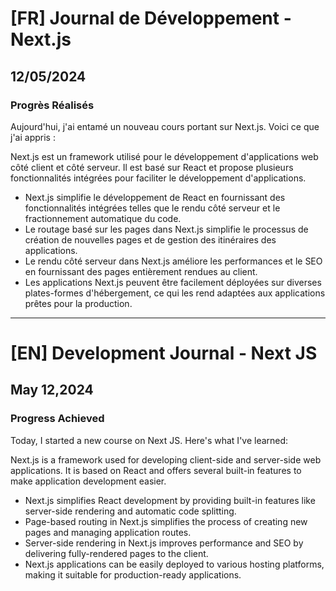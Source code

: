 # [FR] Journal de Développement - Next.js

## 12/05/2024

### Progrès Réalisés

Aujourd'hui, j'ai entamé un nouveau cours portant sur Next.js. Voici ce que j'ai appris :

Next.js est un framework utilisé pour le développement d'applications web côté client et côté serveur. Il est basé sur React et propose plusieurs fonctionnalités intégrées pour faciliter le développement d'applications.

- Next.js simplifie le développement de React en fournissant des fonctionnalités intégrées telles que le rendu côté serveur et le fractionnement automatique du code.
- Le routage basé sur les pages dans Next.js simplifie le processus de création de nouvelles pages et de gestion des itinéraires des applications.
- Le rendu côté serveur dans Next.js améliore les performances et le SEO en fournissant des pages entièrement rendues au client.
- Les applications Next.js peuvent être facilement déployées sur diverses plates-formes d'hébergement, ce qui les rend adaptées aux applications prêtes pour la production.

---

# [EN] Development Journal - Next JS

## May 12,2024

### Progress Achieved

Today, I started a new course on Next JS. Here's what I've learned:

Next.js is a framework used for developing client-side and server-side web applications. It is based on React and offers several built-in features to make application development easier.

- Next.js simplifies React development by providing built-in features like server-side rendering and automatic code splitting.
- Page-based routing in Next.js simplifies the process of creating new pages and managing application routes.
- Server-side rendering in Next.js improves performance and SEO by delivering fully-rendered pages to the client.
- Next.js applications can be easily deployed to various hosting platforms, making it suitable for production-ready applications.
